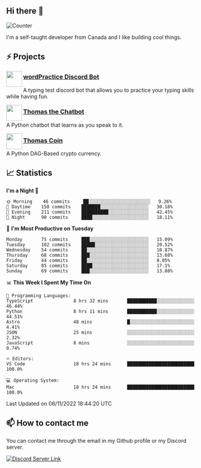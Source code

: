 <h2>Hi there 👋</h2>

![Counter](https://komarev.com/ghpvc/?username=principle105)

<p>I'm a self-taught developer from Canada and I like building cool things.</p>

<h2>⚡ Projects</h2>

<img align="left" src="https://i.imgur.com/BIzs17V.png" width="42" height="42" />
<h3><a target="_blank" href="https://discord.com/application-directory/743183681182498906">wordPractice Discord Bot</a></h3>
<p>A typing test discord bot that allows you to practice your typing skills while having fun.</p>

<img align="left" src="https://i.imgur.com/hA9YF2s.png" width="42" height="42" />
<h3><a href="https://github.com/principle105/thomasthechatbot">Thomas the Chatbot</a></h3>
<p>A Python chatbot that learns as you speak to it.</p>

<img align="left" src="https://i.imgur.com/4FdQpgN.png" width="42" height="42" />
<h3><a href="https://github.com/principle105/thomas-coin">Thomas Coin</a></h3>
<p>A Python DAG-Based crypto currency.</p>

<h2>📈 Statistics</h2>

<!--START_SECTION:waka-->
**I'm a Night 🦉** 

```text
🌞 Morning    46 commits     ██░░░░░░░░░░░░░░░░░░░░░░░   9.26% 
🌆 Daytime    150 commits    ███████░░░░░░░░░░░░░░░░░░   30.18% 
🌃 Evening    211 commits    ██████████░░░░░░░░░░░░░░░   42.45% 
🌙 Night      90 commits     ████░░░░░░░░░░░░░░░░░░░░░   18.11%

```
📅 **I'm Most Productive on Tuesday** 

```text
Monday       75 commits     ███░░░░░░░░░░░░░░░░░░░░░░   15.09% 
Tuesday      102 commits    █████░░░░░░░░░░░░░░░░░░░░   20.52% 
Wednesday    54 commits     ██░░░░░░░░░░░░░░░░░░░░░░░   10.87% 
Thursday     68 commits     ███░░░░░░░░░░░░░░░░░░░░░░   13.68% 
Friday       44 commits     ██░░░░░░░░░░░░░░░░░░░░░░░   8.85% 
Saturday     85 commits     ████░░░░░░░░░░░░░░░░░░░░░   17.1% 
Sunday       69 commits     ███░░░░░░░░░░░░░░░░░░░░░░   13.88%

```


📊 **This Week I Spent My Time On** 

```text
💬 Programming Languages: 
TypeScript               8 hrs 32 mins       ███████████░░░░░░░░░░░░░░   46.44% 
Python                   8 hrs 11 mins       ███████████░░░░░░░░░░░░░░   44.51% 
Astro                    48 mins             █░░░░░░░░░░░░░░░░░░░░░░░░   4.41% 
JSON                     25 mins             ░░░░░░░░░░░░░░░░░░░░░░░░░   2.32% 
JavaScript               8 mins              ░░░░░░░░░░░░░░░░░░░░░░░░░   0.74%

🔥 Editors: 
VS Code                  18 hrs 24 mins      █████████████████████████   100.0%

💻 Operating System: 
Mac                      18 hrs 24 mins      █████████████████████████   100.0%

```


 Last Updated on 06/11/2022 18:44:20 UTC
<!--END_SECTION:waka-->

<h2>📫 How to contact me</h2>

You can contact me through the email in my Github profile or my Discord server.

[![Discord Server Link](https://dcbadge.vercel.app/api/server/DHnk46C)](https://discord.gg/DHnk46C)

